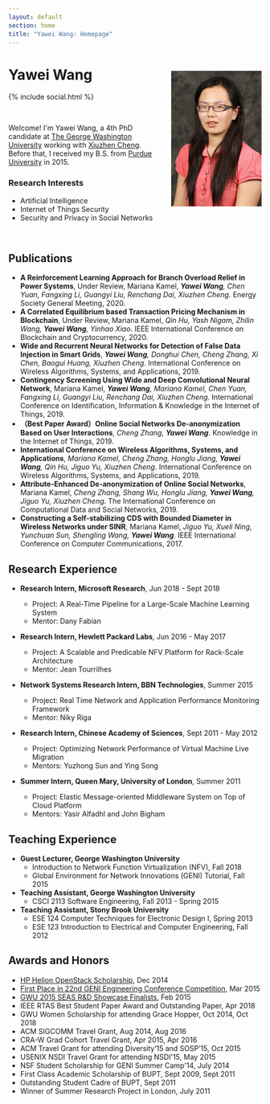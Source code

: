 ```yaml
---
layout: default
section: home
title: "Yawei Wang: Homepage"
---
```

<img src="static/info/profile.jpg" class="img-thumbnail" width="180px" style="float:right; margin-left:30px; margin-top:35px; margin-bottom:10px;">

# Yawei Wang
{% include social.html %}

&nbsp;

Welcome! I'm Yawei Wang, a 4th PhD candidate at [The George Washington University](http://www.gwu.edu/) working with [Xiuzhen Cheng](https://www.seas.gwu.edu/xiuzhen-susan-cheng). Before that, I received my B.S. from [Purdue University](https://www.purdue.edu/) in 2015.

### Research Interests

* Artificial Intelligence
* Internet of Things Security 
* Security and Privacy in Social Networks 

&nbsp;

## Publications

  * **A Reinforcement Learning Approach for Branch Overload Relief in Power Systems**, Under Review, Mariana Kamel, *__Yawei Wang__, Chen Yuan, Fangxing Li, Guangyi Liu, Renchang Dai, Xiuzhen Cheng*. Energy Society General Meeting, 2020.
  * **A Correlated Equilibrium based Transaction Pricing Mechanism in Blockchain**, Under Review, Mariana Kamel, *Qin Hu, Yash Nigam, Zhilin Wang, __Yawei Wang__, Yinhao Xiao*. IEEE International Conference on Blockchain and Cryptocurrency, 2020.
  * **Wide and Recurrent Neural Networks for Detection of False Data Injection in Smart Grids**, *__Yawei Wang__, Donghui Chen, Cheng Zhang, Xi Chen, Baogui Huang, Xiuzhen Cheng*. International Conference on Wireless Algorithms, Systems, and Applications, 2019.
  * **Contingency Screening Using Wide and Deep Convolutional Neural Network**, Mariana Kamel, *__Yawei Wang__, Mariana Kamel, Chen Yuan, Fangxing Li, Guangyi Liu, Renchang Dai, Xiuzhen Cheng*. International Conference on Identification, Information &  Knowledge in the Internet of Things, 2019.
  * **（Best Paper Award）Online Social Networks De-anonymization Based on User Interactions**, *Cheng Zhang, __Yawei Wang__*. Knowledge in the Internet of Things, 2019.
  * **International Conference on Wireless Algorithms, Systems, and Applications**, *Mariana Kamel, Cheng Zhang, Honglu Jiang, __Yawei Wang__, Qin Hu, Jiguo Yu, Xiuzhen Cheng*. International Conference on Wireless Algorithms, Systems, and Applications, 2019.
  * **Attribute-Enhanced De-anonymization of Online Social Networks**, Mariana Kamel, *Cheng Zhang, Shang Wu, Honglu Jiang, __Yawei Wang__, Jiguo Yu, Xiuzhen Cheng*. The International Conference on Computational Data and Social Networks, 2019.
  * **Constructing a Self-stabilizing CDS with Bounded Diameter in Wireless Networks under SINR**, Mariana Kamel, *Jiguo Yu, Xueli Ning, Yunchuan Sun, Shengling Wang, __Yawei Wang__*. IEEE International Conference on Computer Communications, 2017.
 

## Research Experience
  * **Research Intern, Microsoft Research**, Jun 2018 - Sept 2018
	* Project: A Real-Time Pipeline for a Large-Scale Machine Learning System
	* Mentor: Dany Fabian

  * **Research Intern, Hewlett Packard Labs**, Jun 2016 - May 2017
	* Project: A Scalable and Predicable NFV Platform for Rack-Scale Architecture
	* Mentor: Jean Tourrilhes

  * **Network Systems Research Intern, BBN Technologies**, Summer 2015
    * Project: Real Time Network and Application Performance Monitoring Framework
    * Mentor: Niky Riga

  * **Research Intern, Chinese Academy of Sciences**, Sept 2011 - May 2012
    * Project: Optimizing Network Performance of Virtual Machine Live Migration
    * Mentors: Yuzhong Sun and Ying Song

  * **Summer Intern, Queen Mary, University of London**, Summer 2011
    * Project: Elastic Message-oriented Middleware System on Top of Cloud Platform
    * Mentors: Yasir Alfadhl and John Bigham

## Teaching Experience
  * **Guest Lecturer, George Washington University**
    * Introduction to Network Function Virtualization (NFV), Fall 2018
    * Global Environment for Network Innovations (GENI) Tutorial, Fall 2015
  * **Teaching Assistant, George Washington University**
    * CSCI 2113 Software Engineering, Fall 2013 - Spring 2015
  * **Teaching Assistant, Stony Brook University**
    * ESE 124 Computer Techniques for Electronic Design I, Spring 2013
    * ESE 123 Introduction to Electrical and Computer Engineering, Fall 2012

## Awards and Honors
  * [HP Helion OpenStack Scholarship](http://community.hpe.com/t5/Grounded-in-the-Cloud/HP-Announces-Winners-of-Women-of-OpenStack-Scholarship-Program/ba-p/6680603#.VoW1hxqANBd), Dec 2014
  * [First Place in 22nd GENI Engineering Conference Competition](http://it.gwu.edu/winners-gec22-student-competition-announced), Mar 2015
  * [GWU 2015 SEAS R&D Showcase Finalists](http://gwtoday.gwu.edu/2015-seas-research-and-development-showcase-spurs-innovation), Feb 2015
  * IEEE RTAS Best Student Paper Award and Outstanding Paper, Apr 2018
  * GWU Women Scholarship for attending Grace Hopper, Oct 2014, Oct 2018
  * ACM SIGCOMM Travel Grant, Aug 2014, Aug 2016
  * CRA-W Grad Cohort Travel Grant, Apr 2015, Apr 2016
  * ACM Travel Grant for attending Diversity’15 and SOSP’15, Oct 2015
  * USENIX NSDI Travel Grant for attending NSDI'15, May 2015
  * NSF Student Scholarship for GENI Summer Camp'14, July 2014
  * First Class Academic Scholarship of BUPT, Sept 2009, Sept 2011
  * Outstanding Student Cadre of BUPT, Sept 2011
  * Winner of Summer Research Project in London, July 2011
